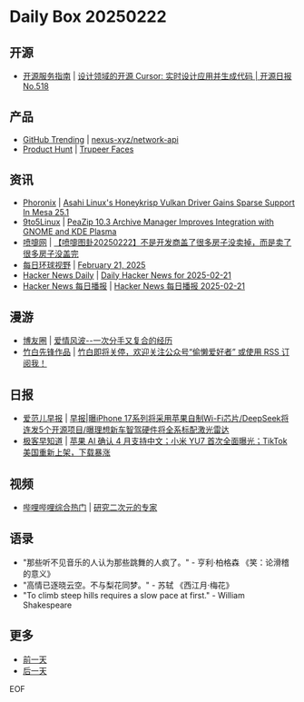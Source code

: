 # Daily Box 20250222

## 开源
- [开源服务指南](https://osguider.com/blog/) | [设计领域的开源 Cursor: 实时设计应用并生成代码 | 开源日报 No.518](https://osguider.com/blog/post/daily/daily-518/)

## 产品
- [GitHub Trending](https://github.com/trending?since=daily) | [nexus-xyz/network-api](https://github.com/nexus-xyz/network-api)
- [Product Hunt](https://www.producthunt.com) | [Trupeer Faces](https://www.producthunt.com/posts/trupeer-faces)

## 资讯
- [Phoronix](https://www.phoronix.com/) | [Asahi Linux's Honeykrisp Vulkan Driver Gains Sparse Support In Mesa 25.1](https://www.phoronix.com/news/Honeykrisp-Sparse-Mesa-25.1)
- [9to5Linux](https://9to5linux.com/) | [PeaZip 10.3 Archive Manager Improves Integration with GNOME and KDE Plasma](https://9to5linux.com/peazip-10-3-archive-manager-improves-integration-with-gnome-and-kde-plasma)
- [喷嚏网](http://www.dapenti.com/blog/blog.asp?subjectid=70&name=xilei) | [【喷嚏图卦20250222】不是开发商盖了很多房子没卖掉，而是卖了很多房子没盖完](http://www.dapenti.com/blog/more.asp?name=xilei&id=184382)
- [每日环球视野](https://idai.ly/) | [February 21, 2025](http://m.idai.ly/se/a193iG?1740067200)
- [Hacker News Daily](https://www.daemonology.net/hn-daily/) | [Daily Hacker News for 2025-02-21](https://www.daemonology.net/hn-daily/2025-02-21.html)
- [Hacker News 每日播报](https://hacker-news.agi.li/) | [Hacker News 每日播报 2025-02-21](https://hacker-news.agi.li/post/2025-02-21)

## 漫游
- [博友圈](https://www.boyouquan.com/home) | [爱情风波--一次分手又复合的经历](https://www.boyouquan.com/go?from=feed&link=https%3A%2F%2Fwiki.eryajf.net%2Fpages%2F021c46%2F)
- [竹白先锋作品](https://www.zhubai.wiki/) | [竹白即将关停，欢迎关注公众号“偷懒爱好者” 或使用 RSS 订阅我！](https://open.zhubai.wiki/a/l/t/z/pl/toolight/2504920461730390016)

## 日报
- [爱范儿早报](https://www.ifanr.com/category/ifanrnews) | [早报|曝iPhone 17系列将采用苹果自制Wi-Fi芯片/DeepSeek将连发5个开源项目/曝理想新车智驾硬件将全系标配激光雷达](https://www.ifanr.com/1615367)
- [极客早知道](https://www.geekpark.net/column/74) | [苹果 AI 确认 4 月支持中文；小米 YU7 首次全面曝光；TikTok 美国重新上架，下载暴涨](https://www.geekpark.net/news/346193)

## 视频
- [哔哩哔哩综合热门](https://www.bilibili.com/v/popular/all/) | [研究二次元的专家](https://b23.tv/BV1L6PKeyEpF)

## 语录
- "那些听不见音乐的人认为那些跳舞的人疯了。" - 亨利·柏格森 《笑：论滑稽的意义》
- "高情已逐晓云空。不与梨花同梦。" - 苏轼 《西江月·梅花》
- "To climb steep hills requires a slow pace at first." - William Shakespeare

## 更多
- [前一天](daily-box-20250221.md)
- [后一天](daily-box-20250223.md)

EOF